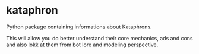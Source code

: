 # kataphron
Python package containing informations about Kataphrons.

This will allow you do better understand their core mechanics, ads and cons and also lokk at them from bot lore and modeling perspective.